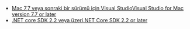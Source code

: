 * [<span data-ttu-id="77a0d-101">Mac 7,7 veya sonraki bir sürümü için Visual Studio</span><span class="sxs-lookup"><span data-stu-id="77a0d-101">Visual Studio for Mac version 7.7 or later</span></span>](https://visualstudio.microsoft.com/downloads/)
* [<span data-ttu-id="77a0d-102">.NET core SDK 2.2 veya üzeri</span><span class="sxs-lookup"><span data-stu-id="77a0d-102">.NET Core SDK 2.2 or later</span></span>](https://www.microsoft.com/net/download/all)